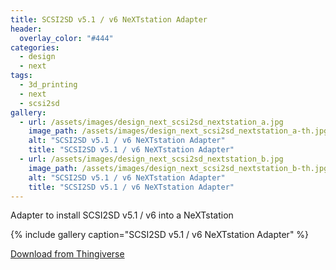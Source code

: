 ```yaml
---
title: SCSI2SD v5.1 / v6 NeXTstation Adapter
header:
  overlay_color: "#444"
categories:
  - design
  - next
tags:
  - 3d_printing
  - next
  - scsi2sd
gallery:
  - url: /assets/images/design_next_scsi2sd_nextstation_a.jpg
    image_path: /assets/images/design_next_scsi2sd_nextstation_a-th.jpg
    alt: "SCSI2SD v5.1 / v6 NeXTstation Adapter"
    title: "SCSI2SD v5.1 / v6 NeXTstation Adapter"
  - url: /assets/images/design_next_scsi2sd_nextstation_b.jpg
    image_path: /assets/images/design_next_scsi2sd_nextstation_b-th.jpg
    alt: "SCSI2SD v5.1 / v6 NeXTstation Adapter"
    title: "SCSI2SD v5.1 / v6 NeXTstation Adapter"  
---
```


Adapter to install SCSI2SD v5.1 / v6 into a NeXTstation

{% include gallery caption="SCSI2SD v5.1 / v6 NeXTstation Adapter" %}

<a href="https://www.thingiverse.com/thing:3090387" class="btn btn--primary">Download from Thingiverse</a>